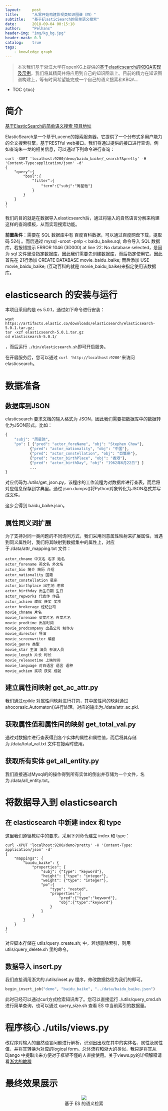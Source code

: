 ```yaml
---
layout:     post
title:      "从零开始构建影视类知识图谱（四）"
subtitle:   "基于ElasticSearch的简单语义搜索"
date:       2018-09-04 00:15:18
author:     "Pelhans"
header-img: "img/kg_bg.jpg"
header-mask: 0.3 
catalog:    true
tags:
    - knowledge graph
---
```



> 本次我们基于浙江大学在openKG上提供的[基于elasticsearch的KBQA实现及示例](http://openkg.cn/tool/elasticsearch-kbqa)，我们将其精简并将应用到自己的知识图谱上。目前的精力在知识图谱构建上，等有时间希望能完成一个自己的语义搜索和KBQA...

* TOC
{:toc}

# 简介

[基于ElasticSearch的简单语义搜索 项目地址](https://github.com/Pelhans/Z_knowledge_graph/tree/master/semantic_search/elasticsearch)


ElasticSearch是一个基于Lucene的搜索服务器。它提供了一个分布式多用户能力的全文搜索引擎，基于RESTful web接口。我们将通过提供的接口进行查询，例如查询朱一龙的相关信息，可以通过下列命令进行查询：

```python3
curl -XGET 'localhost:9200/demo/baidu_baike/_search?&pretty' -H 'Content-Type:application/json' -d'
{
    "query":{
        "bool":{
            "filter":{
                "term":{"subj":"周星驰"}
            }
        }
    }   
}
'
```

我们的目的就是在数据导入elasticsearch后，通过将输入的自然语言分解来构建这样的查询模板，从而实现搜索功能。

**前置条件**：需要在 SQL 数据库中有 百度百科数据，可以通过百度网盘下载，提取码 524j 。而后通过 mysql -uroot -pnlp < baidu_baike.sql; 命令导入 SQL  数据库，若报错提示 ERROR  1046 (3D000) at line 22: No database selected，是因为 sql  文件里没指定数据库，因此我们需要先创建数据库，而后指定使用它。因此首先在 21行添加 CREATE DATABASE  movie_baidu_baike; 而后添加  USE movie_baidu_baike; (互动百科的就是  movie_baidu_baike)来指定使用该数据库。

# elasticsearch 的安装与运行

本项目采用的是 es 5.0.1，通过如下命令进行安装：

```python3
wget https://artifacts.elastic.co/downloads/elasticsearch/elasticsearch-5.0.1.tar.gz;
tar -xzf elasticsearch-5.0.1.tar.gz
cd elasticsearch-5.0.1/
```

，而后运行 ```./bin/elasticsearch.sh```即可开启服务。

在开启服务后，您可以通过 ```curl 'http://localhost:9200'```来访问 elasticsearch。

# 数据准备

## 数据库到JSON

elasticsearch 要求文档的输入格式为 JSON，因此我们需要把数据库中的数据转化为JSON形式。比如：

```python
{
    "subj": "周星驰", 
    "po": [ {"pred": "actor_foreName", "obj": "Stephen Chow"},
           {"pred": "actor_nationality", "obj": "中国"}, 
           {"pred": "actor_constellation", "obj": "巨蟹座"}, 
           {"pred": "actor_birthPlace", "obj": "香港"}, 
           {"pred": "actor_birthDay", "obj": "1962年6月22日"} ]
           ...
}
```

对应代码为./utils/get_json.py，该程序的工作流程为对数据库进行查表，而后将对应信息保存到字典里。通过 json.dumps()将Python对象转化为JSON格式并写成文件。

这步会得到 baidu_baike.json。

## 属性同义词扩展

为了支持对同一类问题的不同询问方式，我们采用同意属性映射来扩展属性，当遇到同义属性时，我们将其映射到数据集中的属性上，对应于./data/attr_mapping.txt 文件：

```python3
actor_chname 中文名 名字 姓名
actor_forename 英文名 外文名
actor_bio 简介 简历 介绍
actor_nationality 国籍
actor_constellation 星座
actor_birthplace 出生地 老家
actor_birthday 出生日期 生日
actor_repworks 代表作 作品
actor_achiem 成就 获奖 奖项
actor_brokerage 经纪公司
movie_chname 片名
movie_forename 英文片名 外文片名
movie_prodtime 出品时间
movie_prodcompany 出品公司 制作方
movie_director 导演
movie_screenwriter 编剧
movie_genre 类型
movie_star 主演 演员 参演人员
movie_length 片长 时长
movie_releasetime 上映时间
movie_language 对白语言 语言 语种
movie_achiem 奖项 获奖 成就
```

## 建立属性间映射 get_ac_attr.py

我们通过cpikle 对属性间映射进行打包，其中属性间的映射通过ahocorasic.Automaton()进行处理。对应的输出为./data/attr_ac.pkl.

## 获取属性值和属性间的映射 get_total_val.py

通过对数据库进行查表得到各个实体的属性和属性值，而后将其存储为./data/total_val.txt 文件在搜索时使用。

## 获取所有实体 get_all_entity.py

我们直接通过Mysql的的操作得到所有实体的倒出并存储为一个文件，名为./data/all_entity.txt。

# 将数据导入到 elasticsearch

## 在 elasticsearch 中新建 index 和 type

这里我们遵循教程中的要求，采用下列命令建立 index 和 type：

```python3
curl -XPUT 'localhost:9200/demo?pretty' -H 'Content-Type: application/json' -d'
{
    "mappings": {
        "baidu_baike": {        
            "properties": {
                "subj": {"type": "keyword"},
                "height": {"type": "integer"},
                "weight": {"type": "integer"},
                "po":{
                    "type": "nested",
                    "properties":{
                        "pred":{"type":"keyword"},
                        "obj":{"type":"keyword"}
                    }
                }            
            }
        }
    }
}
'
```

对应脚本存储在 utils/query_create.sh; 中，若想删除索引，则用 utils/query_delete.sh 里的命令。

## 数据导入 insert.py

我们直接调用浙大的./utils/inset.py 程序，修改数据路径为我们的即可。

```python
begin_insert_job("demo", "baidu_baike", "../data/baidu_baike.json")
```

此时已经可以通过curl方式检索知识库了。您可以直接运行 ./utils/query_cmd.sh 进行简单查询，也可以通过 query_size.sh 查看 ES 中当前索引的数据量。

# 程序核心 ./utils/views.py

改程序对输入的自然语言问题进行解析，识别出出现在其中的实体名、属性及属性值，并将其转换为对应的logical form。总体流程和浙大的类似，我只是将其从Django 中提取出来方便对于框架不懂的人直接使用。关于views.py的详细解释请看[浙大的教程](http://openkg1.oss-cn-beijing.aliyuncs.com/76c540e4-c26c-41f6-9c98-4871a06b9eae/demo.pdf)

# 最终效果展示

<p align="center">                            
<img src="/img/in-post/kg_from_0/semantic.JPG">         
<br/> 基于 ES 的语义检索                          
</p>

